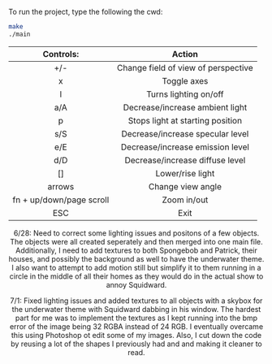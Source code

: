 To run the project, type the following the cwd:
```bash
make
./main
```


<center>
  
| Controls: | Action  |
| :---:   | :-: |
|+/- | Change field of view of perspective|
| x | Toggle axes |
|l | Turns lighting on/off |
|a/A | Decrease/increase ambient light |
|p | Stops light at starting position |
|s/S | Decrease/increase specular level |
|e/E | Decrease/increase emission level |
|d/D | Decrease/increase diffuse level |
|[] | Lower/rise light|
|arrows | Change view angle|
|fn + up/down/page scroll | Zoom in/out|
|ESC | Exit|

<left>
  
6/28: Need to correct some lighting issues and positons of a few objects. The objects were all created seperately and then merged into one main file. Additionally, I need to add textures to both Spongebob and Patrick, their houses, and possibly the background as well to have the underwater theme.  I also want to attempt to add motion still but simplify it to them running in a circle in the middle of all their homes as they would do in the actual show to annoy Squidward.

7/1: Fixed lighting issues and added textures to all objects with a skybox for the underwater theme with Squidward dabbing in his window. The hardest part for me was to implement the textures as I kept running into the bmp error of the image being 32 RGBA instead of 24 RGB. I eventually overcame this using Photoshop ot edit some of my images. Also, I cut down the code by reusing a lot of the shapes I previously had and and making it cleaner to read.
